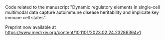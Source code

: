 Code related to the manuscript "Dynamic regulatory elements in single-cell multimodal data capture autoimmune disease heritability and implicate key immune cell states".

Preprint now available at https://www.medrxiv.org/content/10.1101/2023.02.24.23286364v1
